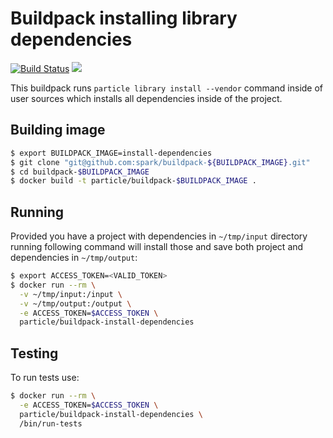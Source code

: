 # Buildpack installing library dependencies

[![Build Status](https://travis-ci.org/spark/buildpack-install-dependencies.svg?branch=master)](https://travis-ci.org/spark/buildpack-install-dependencies) [![](https://imagelayers.io/badge/particle/buildpack-install-dependencies:latest.svg)](https://imagelayers.io/?images=particle/buildpack-install-dependencies:latest 'Get your own badge on imagelayers.io')


This buildpack runs `particle library install --vendor` command inside of user sources which installs all dependencies inside of the project.

## Building image

```bash
$ export BUILDPACK_IMAGE=install-dependencies
$ git clone "git@github.com:spark/buildpack-${BUILDPACK_IMAGE}.git"
$ cd buildpack-$BUILDPACK_IMAGE
$ docker build -t particle/buildpack-$BUILDPACK_IMAGE .
```

## Running

Provided you have a project with dependencies in `~/tmp/input` directory running following command will install those and save both project and dependencies in `~/tmp/output`:

```bash
$ export ACCESS_TOKEN=<VALID_TOKEN>
$ docker run --rm \
  -v ~/tmp/input:/input \
  -v ~/tmp/output:/output \
  -e ACCESS_TOKEN=$ACCESS_TOKEN \
  particle/buildpack-install-dependencies
```

## Testing

To run tests use:

```bash
$ docker run --rm \
  -e ACCESS_TOKEN=$ACCESS_TOKEN \
  particle/buildpack-install-dependencies \
  /bin/run-tests
```
